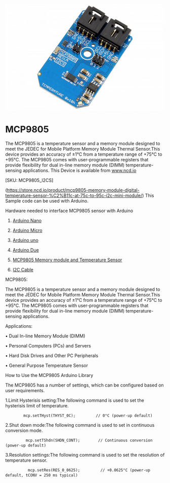 [![MCP9805](MCP9805_I2C.png)](https://store.ncd.io/product/mcp9805-memory-module-digital-temperature-sensor-%C2%B11c-at-75c-to-95c-i2c-mini-module/)

# MCP9805

The MCP9805 is a temperature sensor and a memory module designed to meet the JEDEC for Mobile Platform Memory Module Thermal Sensor.This device provides an accuracy of ±1°C from a temperature range of +75°C to +95°C. The MCP9805 comes with user-programmable registers that provide flexibility for dual in-line memory module (DIMM) temperature-sensing applications.
This Device is available from www.ncd.io 

[SKU: MCP9805_I2CS]

(https://store.ncd.io/product/mcp9805-memory-module-digital-temperature-sensor-%C2%B11c-at-75c-to-95c-i2c-mini-module/)
This Sample code can be used with Arduino.

Hardware needed to interface MCP9805 sensor with Arduino

1. <a href="https://store.ncd.io/product/i2c-shield-for-arduino-nano/">Arduino Nano</a>

2. <a href="https://store.ncd.io/product/i2c-shield-for-arduino-micro-with-i2c-expansion-port/">Arduino Micro</a>

3. <a href="https://store.ncd.io/product/i2c-shield-for-arduino-uno/">Arduino uno</a>

4. <a href="https://store.ncd.io/product/dual-i2c-shield-for-arduino-due-with-modular-communications-interface/">Arduino Due</a>

5. <a href="https://store.ncd.io/product/mcp9805-memory-module-digital-temperature-sensor-%C2%B11c-at-75c-to-95c-i2c-mini-module/">MCP9805 Memory module and Temperature Sensor</a>

6. <a href="https://store.ncd.io/product/i%C2%B2c-cable/">I2C Cable</a>

MCP9805:

The MCP9805 is a temperature sensor and a memory module designed to meet the JEDEC for Mobile Platform Memory Module Thermal Sensor.This device provides an accuracy of ±1°C from a temperature range of +75°C to +95°C. The MCP9805 comes with user-programmable registers that provide flexibility for dual in-line memory module (DIMM) temperature-sensing applications.

Applications:

• Dual In-line Memory Module (DIMM)

• Personal Computers (PCs) and Servers

• Hard Disk Drives and Other PC Peripherals

• General Purpose Temperature Sensor

How to Use the MCP9805 Arduino Library

The MCP9805 has a number of settings, which can be configured based on user requirements.
          
1.Limit Hysterisis setting:The following command is used to set the hysterisis limit of temperature.

            mcp.setTHyst(THYST_0C);         // 0°C (power-up default)
            
2.Shut down mode:The following command is used to set in continuous conversion mode.

             mcp.setTShdn(SHDN_CONT);        // Continuous conversion (power-up default)
             
3.Resolution settings:The following command is used to set the resolution of temperature sensor.            
             
              mcp.setRes(RES_0_0625);         // +0.0625°C (power-up default, tCONV = 250 ms typical)
             
